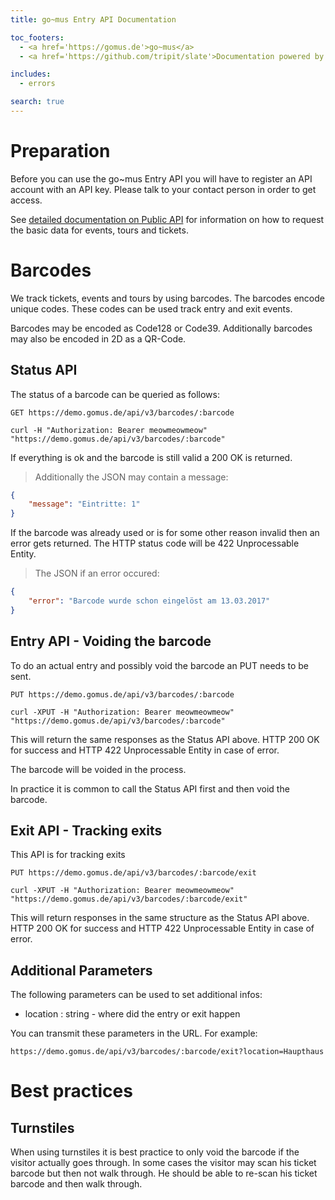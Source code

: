 ```yaml
---
title: go~mus Entry API Documentation

toc_footers:
  - <a href='https://gomus.de'>go~mus</a>
  - <a href='https://github.com/tripit/slate'>Documentation powered by Slate</a>

includes:
  - errors

search: true
---
```


# Preparation

Before you can use the go~mus Entry API you will have to register an API account with an API key. 
Please talk to your contact person in order to get access.

See [detailed documentation on Public API](/public_api.html) for information on how to request the basic data 
for events, tours and tickets.


# Barcodes

We track tickets, events and tours by using barcodes. The barcodes encode unique codes. 
These codes can be used track entry and exit events.
 
Barcodes may be encoded as Code128 or Code39. Additionally barcodes may also be encoded in 2D as a QR-Code. 


## Status API

The status of a barcode can be queried as follows:


`GET https://demo.gomus.de/api/v3/barcodes/:barcode`

```shell
curl -H "Authorization: Bearer meowmeowmeow" "https://demo.gomus.de/api/v3/barcodes/:barcode"
```

If everything is ok and the barcode is still valid a 200 OK is returned.

> Additionally the JSON may contain a message:


```json
{
    "message": "Eintritte: 1"
}
```


If the barcode was already used or is for some other reason invalid then an error gets returned.
The HTTP status code will be 422 Unprocessable Entity.


> The JSON if an error occured:

```json
{
    "error": "Barcode wurde schon eingelöst am 13.03.2017"
}
```

    
## Entry API - Voiding the barcode

To do an actual entry and possibly void the barcode an PUT needs to be sent.

`PUT https://demo.gomus.de/api/v3/barcodes/:barcode`

```shell
curl -XPUT -H "Authorization: Bearer meowmeowmeow" "https://demo.gomus.de/api/v3/barcodes/:barcode"
```


This will return the same responses as the Status API above. 
HTTP 200 OK for success and HTTP 422 Unprocessable Entity in case of error.

The barcode will be voided in the process.


In practice it is common to call the Status API first and then void the barcode.


## Exit API - Tracking exits 

This API is for tracking exits

`PUT https://demo.gomus.de/api/v3/barcodes/:barcode/exit`

```shell
curl -XPUT -H "Authorization: Bearer meowmeowmeow" "https://demo.gomus.de/api/v3/barcodes/:barcode/exit"
```


This will return responses in the same structure as the Status API above. 
HTTP 200 OK for success and HTTP 422 Unprocessable Entity in case of error. 




## Additional Parameters

The following parameters can be used to set additional infos:

- location : string - where did the entry or exit happen


You can transmit these parameters in the URL. For example:

`https://demo.gomus.de/api/v3/barcodes/:barcode/exit?location=Haupthaus`


# Best practices

## Turnstiles

When using turnstiles it is best practice to only void the barcode if the visitor actually goes through.
In some cases the visitor may scan his ticket barcode but then not walk through. 
He should be able to re-scan his ticket barcode and then walk through.  

